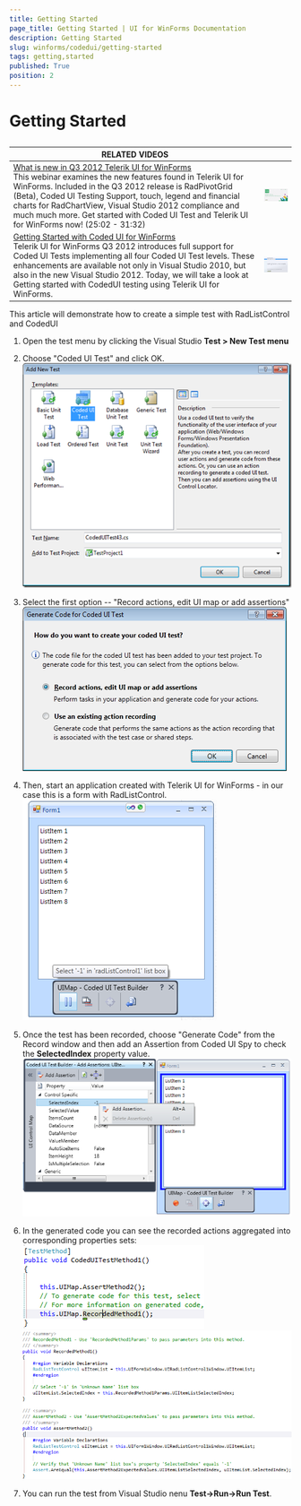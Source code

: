 ```yaml
---
title: Getting Started
page_title: Getting Started | UI for WinForms Documentation
description: Getting Started
slug: winforms/codedui/getting-started
tags: getting,started
published: True
position: 2
---
```


# Getting Started



## 


| RELATED VIDEOS |  |
| ------ | ------ |
|[What is new in Q3 2012 Telerik UI for WinForms](http://tv.telerik.com/watch/radcontrols-for-winforms/what-is-new-in-q3-2012-radcontrols-for-winforms)<br>This webinar examines the new features found in Telerik UI for WinForms. Included in the Q3 2012 release is RadPivotGrid (Beta), Coded UI Testing Support, touch, legend and financial charts for RadChartView, Visual Studio 2012 compliance and much much more. Get started with Coded UI Test and Telerik UI for WinForms now! (25:02 - 31:32)|![webinar Q 32012](images/webinarQ32012.png)|
|[Getting Started with Coded UI for WinForms](http://tv.telerik.com/watch/radcontrols-for-winforms/getting-started-with-coded-ui-for-winforms)<br>Telerik UI for WinForms Q3 2012 introduces full support for Coded UI Tests implementing all four Coded UI Test levels. These enhancements are available not only in Visual Studio 2010, but also in the new Visual Studio 2012. Today, we will take a look at Getting started with CodedUI testing using Telerik UI for WinForms.|![codedui-getting-started 000](images/codedui-getting-started000.png)|

This article will demonstrate how to create a simple test with RadListControl and CodedUI

1. Open the test menu by clicking the Visual Studio __Test > New Test menu__

1. Choose "Coded UI Test" and click OK.
            ![codedui-getting-started 001](images/codedui-getting-started001.png)

1. Select the first option -- "Record actions, edit UI map or add assertions"
            ![codedui-getting-started 002](images/codedui-getting-started002.png)

1. Then, start an application created with Telerik UI for WinForms - in our case this is a form with RadListControl.
            ![codedui-getting-started 003](images/codedui-getting-started003.png)

1. Once the test has been recorded, choose "Generate Code" from the Record window and then add an Assertion from Coded UI Spy
              to check the __SelectedIndex__ property value.
            ![codedui-getting-started 004](images/codedui-getting-started004.png)

1. In the generated code you can see the recorded actions aggregated into corresponding properties sets:
            ![codedui-getting-started 005](images/codedui-getting-started005.png)![codedui-getting-started 006](images/codedui-getting-started006.png)

1. You can run the test from Visual Studio nenu __Test->Run->Run Test__.
            
